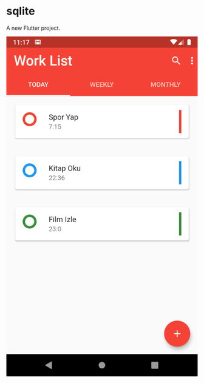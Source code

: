 # sqlite

A new Flutter project.


![alt text](https://github.com/mfcicek/ToDoAppWithSQLite/blob/master/asset/images/Screenshot_1611962264.png)


